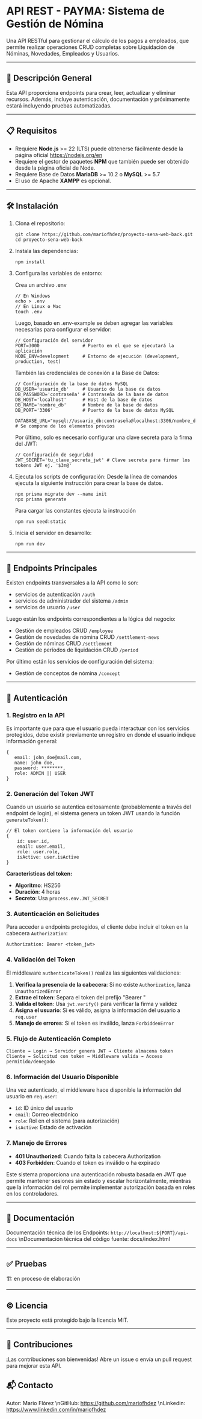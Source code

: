 # API REST - PAYMA: Sistema de Gestión de Nómina

Una API RESTful para gestionar el cálculo de los pagos a empleados, que permite realizar operaciones CRUD completas sobre Liquidación de Nóminas, Novedades, Empleados y Usuarios.

---

## 🚀 Descripción General

Esta API proporciona endpoints para crear, leer, actualizar y eliminar recursos. Además, incluye autenticación, documentación y próximamente estará incluyendo pruebas automatizadas.

---

## 📋 Requisitos

- Requiere **Node.js** >= 22 (LTS) puede obtenerse fácilmente desde la página oficial https://nodejs.org/en
- Requiere el gestor de paquetes **NPM** que también puede ser obtenido desde la página oficial de Node.
- Requiere Base de Datos **MariaDB** >= 10.2 o **MySQL** >= 5.7
- El uso de Apache **XAMPP** es opcional.

---

## 🛠️ Instalación

1. Clona el repositorio:
   ```
   git clone https://github.com/mariofhdez/proyecto-sena-web-back.git
   cd proyecto-sena-web-back
   ```

2. Instala las dependencias:
   ```
   npm install
   ```

3. Configura las variables de entorno:

   Crea un archivo .env
   ```
   // En Windows
   echo > .env
   // En Linux o Mac
   touch .env
   ```

   Luego, basado en .env-example se deben agregar las variables necesarias para configurar el servidor:
   ```
   // Configuración del servidor
   PORT=3000                # Puerto en el que se ejecutará la aplicación
   NODE_ENV=development     # Entorno de ejecución (development, production, test)   
   ```

   También las credenciales de conexión a la Base de Datos:
   ```
   // Configuración de la base de datos MySQL
   DB_USER='usuario_db'     # Usuario de la base de datos
   DB_PASSWORD='contraseña' # Contraseña de la base de datos
   DB_HOST='localhost'      # Host de la base de datos
   DB_NAME='nombre_db'      # Nombre de la base de datos
   DB_PORT='3306'           # Puerto de la base de datos MySQL

   DATABASE_URL="mysql://usuario_db:contraseña@localhost:3306/nombre_db"  # Se compone de los elementos previos
   ```

   Por último, solo es necesario configurar una clave secreta para la firma del JWT:
   ```
   // Configuración de seguridad
   JWT_SECRET='tu_clave_secreta_jwt' # Clave secreta para firmar los tokens JWT ej. '$3n@'
   ```
   
   
5. Ejecuta los scripts de configuración:
   Desde la línea de comandos ejecuta la siguiente instrucción para crear la base de datos.
   ```
   npx prisma migrate dev --name init
   npx prisma generate
   ```
   Para cargar las constantes ejecuta la instrucción
   ```
   npm run seed:static
   ```

6. Inicia el servidor en desarrollo:
   ```  
   npm run dev
   ```
---

## 📡 Endpoints Principales

Existen endpoints transversales a la API como lo son:
- servicios de autenticación `/auth`
- servicios de administrador del sistema `/admin`
- servicios de usuario `/user`

Luego están los endpoints correspondientes a la lógica del negocio:
- Gestión de empleados CRUD `/employee`
- Gestión de novedades de nómina CRUD `/settlement-news`
- Gestión de nóminas CRUD `/settlement`
- Gestión de períodos de liquidación CRUD `/period`

Por último están los servicios de configuración del sistema:
- Gestión de conceptos de nómina `/concept`

---

## 🔐 Autenticación

### 1. **Registro en la API**

Es importante que para que el usuario pueda interactuar con los servicios protegidos, debe existir previamente un registro en donde el usuario indique información general:

```
{
   email: john_doe@mail.com,
   name: john doe,
   password: ********,
   role: ADMIN || USER
}
```


### 2. **Generación del Token JWT**
Cuando un usuario se autentica exitosamente (probablemente a través del endpoint de login), el sistema genera un token JWT usando la función `generateToken()`:

```
// El token contiene la información del usuario
{
    id: user.id,
    email: user.email, 
    role: user.role,
    isActive: user.isActive
}
```

**Características del token:**
- **Algoritmo**: HS256
- **Duración**: 4 horas
- **Secreto**: Usa `process.env.JWT_SECRET`

### 3. **Autenticación en Solicitudes**
Para acceder a endpoints protegidos, el cliente debe incluir el token en la cabecera `Authorization`:

```
Authorization: Bearer <token_jwt>
```

### 4. **Validación del Token**
El middleware `authenticateToken()` realiza las siguientes validaciones:

1. **Verifica la presencia de la cabecera**: Si no existe `Authorization`, lanza `UnauthorizedError`
2. **Extrae el token**: Separa el token del prefijo "Bearer "
3. **Valida el token**: Usa `jwt.verify()` para verificar la firma y validez
4. **Asigna el usuario**: Si es válido, asigna la información del usuario a `req.user`
5. **Manejo de errores**: Si el token es inválido, lanza `ForbiddenError`

### 5. **Flujo de Autenticación Completo**

```
Cliente → Login → Servidor genera JWT → Cliente almacena token
Cliente → Solicitud con token → Middleware valida → Acceso permitido/denegado
```

### 6. **Información del Usuario Disponible**
Una vez autenticado, el middleware hace disponible la información del usuario en `req.user`:
- `id`: ID único del usuario
- `email`: Correo electrónico
- `role`: Rol en el sistema (para autorización)
- `isActive`: Estado de activación

### 7. **Manejo de Errores**
- **401 Unauthorized**: Cuando falta la cabecera Authorization
- **403 Forbidden**: Cuando el token es inválido o ha expirado

Este sistema proporciona una autenticación robusta basada en JWT que permite mantener sesiones sin estado y escalar horizontalmente, mientras que la información del rol permite implementar autorización basada en roles en los controladores.

---

## 📄 Documentación

Documentación técnica de los Endpoints: `http://localhost:${PORT}/api-docs`
\nDocumentación técnica del código fuente: docs/index.html

---

## ✅ Pruebas

🏗️ en proceso de elaboración

---

## ©️ Licencia

Este proyecto está protegido bajo la licencia MIT.

---

## 🤝 Contribuciones

¡Las contribuciones son bienvenidas! Abre un issue o envía un pull request para mejorar esta API.

## 📬 Contacto

Autor: Mario Flórez
\nGitHub: https://github.com/mariofhdez
\nLinkedin: https://www.linkedin.com/in/mariofhdez
